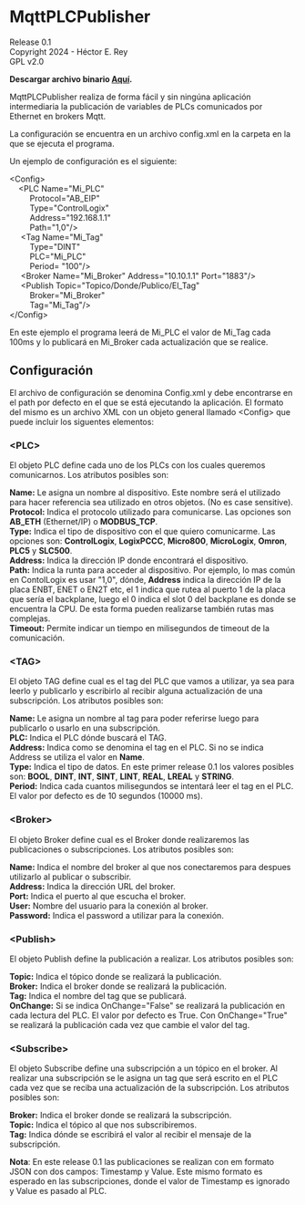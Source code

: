 # MqttPLCPublisher
Release 0.1  
Copyright 2024 - Héctor E. Rey  
GPL v2.0  

**Descargar archivo binario [**Aquí**](http://hersoft.com.ar/MqttPLCPublisher/Release_0.1).**

MqttPLCPublisher realiza de forma fácil y sin ningúna aplicación intermediaria la publicación de variables de PLCs comunicados por Ethernet en brokers Mqtt.

La configuración se encuentra en un archivo config.xml en la carpeta en la que se ejecuta el programa.

Un ejemplo de configuración es el siguiente:

\<Config\>  
&nbsp;&nbsp;&nbsp;&nbsp;\<PLC Name="Mi_PLC"  
&nbsp;&nbsp;&nbsp;&nbsp;&nbsp;&nbsp;&nbsp;&nbsp; Protocol="AB_EIP"  
&nbsp;&nbsp;&nbsp;&nbsp;&nbsp;&nbsp;&nbsp;&nbsp; Type="ControlLogix"  
&nbsp;&nbsp;&nbsp;&nbsp;&nbsp;&nbsp;&nbsp;&nbsp; Address="192.168.1.1"  
&nbsp;&nbsp;&nbsp;&nbsp;&nbsp;&nbsp;&nbsp;&nbsp; Path="1,0"/\>  
&nbsp;&nbsp;&nbsp;&nbsp; \<Tag Name="Mi_Tag"  
&nbsp;&nbsp;&nbsp;&nbsp;&nbsp;&nbsp;&nbsp;&nbsp; Type="DINT"  
&nbsp;&nbsp;&nbsp;&nbsp;&nbsp;&nbsp;&nbsp;&nbsp; PLC="Mi_PLC"  
&nbsp;&nbsp;&nbsp;&nbsp;&nbsp;&nbsp;&nbsp;&nbsp; Period= "100"/\>  
&nbsp;&nbsp;&nbsp;&nbsp; \<Broker Name="Mi_Broker" Address="10.10.1.1" Port="1883"/\>  
&nbsp;&nbsp;&nbsp;&nbsp; \<Publish Topic="Topico/Donde/Publico/El_Tag"  
&nbsp;&nbsp;&nbsp;&nbsp;&nbsp;&nbsp;&nbsp;&nbsp; Broker="Mi_Broker"  
&nbsp;&nbsp;&nbsp;&nbsp;&nbsp;&nbsp;&nbsp;&nbsp; Tag="Mi_Tag"/\>  
\</Config\>  

En este ejemplo el programa leerá de Mi_PLC el valor de Mi_Tag cada 100ms y lo publicará en Mi_Broker cada actualización que se realice.

## Configuración

El archivo de configuración se denomina Config.xml y debe encontrarse en el path por defecto en el que se está ejecutando la aplicación.
El formato del mismo es un archivo XML con un objeto general llamado \<Config\> que puede incluir los siguentes elementos:

### \<PLC\>

El objeto PLC define cada uno de los PLCs con los cuales queremos comunicarnos.  Los atributos posibles son:

**Name:** Le asigna un nombre al dispositivo. Este nombre será el utilizado para hacer referencia sea utilizado en otros objetos. (No es case sensitive).  
**Protocol:** Indica el protocolo utilizado para comunicarse.  Las opciones son **AB_ETH** (Ethernet/IP)  o **MODBUS_TCP**.  
**Type:**  Indica el tipo de dispositivo con el que quiero comunicarme. Las opciones son: **ControlLogix**, **LogixPCCC**, **Micro800**, **MicroLogix**, **Omron**, **PLC5** y **SLC500**.  
**Address:** Indica la dirección IP donde encontrará el dispositivo.  
**Path:** Indica la runta para acceder al dispositivo. Por ejemplo, lo mas común en ContolLogix es usar "1,0", dónde, **Address** indica la dirección IP de la placa ENBT, ENET o EN2T etc, el 1 indica que rutea al puerto 1 de la placa que sería el backplane, luego el 0 indica el slot 0 del backplane es donde se encuentra la CPU.  De esta forma pueden realizarse también rutas mas complejas.  
**Timeout:** Permite indicar un tiempo en milisegundos de timeout de la comunicación.  

### \<TAG\>

El objeto TAG define cual es el tag del PLC que vamos a utilizar, ya sea para leerlo y publicarlo y escribirlo al recibir alguna actualización de una subscripción.  Los atributos posibles son:

**Name:** Le asigna un nombre al tag para poder referirse luego para publicarlo o usarlo en una subscripción.  
**PLC:** Indica el PLC dónde buscará el TAG.  
**Address:** Indica como se denomina el tag en el PLC. Si no se indica Address se utiliza el valor en **Name**.  
**Type:** Indica el tipo de datos. En este primer release 0.1 los valores posibles son: **BOOL**, **DINT**, **INT**, **SINT**, **LINT**, **REAL**, **LREAL** y **STRING**.  
**Period:** Indica cada cuantos milisegundos se intentará leer el tag en el PLC. El valor por defecto es de 10 segundos (10000 ms).  

### \<Broker\>

El objeto Broker define cual es el Broker donde realizaremos las publicaciones o subscripciones. Los atributos posibles son:

**Name:** Indica el nombre del broker al que nos conectaremos para despues utilizarlo al publicar o subscribir.  
**Address:** Indica la dirección URL del broker.  
**Port:** Indica el puerto al que escucha el broker.  
**User:** Nombre del usuario para la conexión al broker.  
**Password:** Indica el password a utilizar para la conexión.  

### \<Publish\>

El objeto Publish define la publicación a realizar. Los atributos posibles son:

**Topic:** Indica el tópico donde se realizará la publicación.  
**Broker:** Indica el broker donde se realizará la publicación.  
**Tag:** Indica el nombre del tag que se publicará.  
**OnChange:** Si se indica OnChange="False" se realizará la publicación en cada lectura del PLC. El valor por defecto es True. Con OnChange="True" se realizará la publicación cada vez que cambie el valor del tag.  

### \<Subscribe\>

El objeto Subscribe define una subscripción a un tópico en el broker. Al realizar una subscripción se le asigna un tag que será escrito en el PLC cada vez que se reciba una actualización de la subscripción. Los atributos posibles son:

**Broker:** Indica el broker donde se realizará la subscripción.  
**Topic:** Indica el tópico al que nos subscribiremos.  
**Tag:** Indica dónde se escribirá el valor al recibir el mensaje de la subscripción.  

**Nota**: En este release 0.1 las publicaciones se realizan con em formato JSON con dos campos: Timestamp y Value. Este mismo formato es esperado en las subscripciones, donde el valor de Timestamp es ignorado y Value es pasado al PLC.  